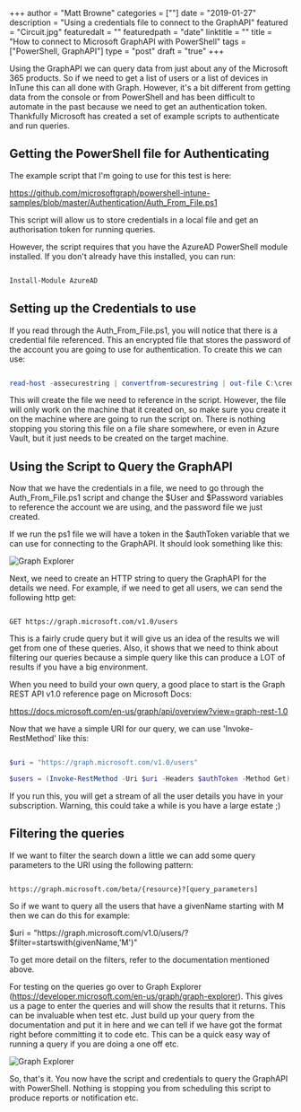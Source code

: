 +++
author = "Matt Browne"
categories = [""]
date = "2019-01-27"
description = "Using a credentials file to connect to the GraphAPI"
featured = "Circuit.jpg"
featuredalt = ""
featuredpath = "date"
linktitle = ""
title = "How to connect to Microsoft GraphAPI with PowerShell"
tags = ["PowerShell, GraphAPI"]
type = "post"
draft = "true"
+++



Using the GraphAPI we can query data from just about any of the Microsoft 365 products.  So if we need to get a list of users or a list of devices in InTune this can all done with Graph.  However, it's a bit different from getting data from the console or from PowerShell and has been difficult to automate in the past because we need to get an authentication token.  Thankfully Microsoft has created a set of example scripts to authenticate and run queries.

 

## Getting the PowerShell file for Authenticating

 

The example script that I'm going to use for this test is here:

 

https://github.com/microsoftgraph/powershell-intune-samples/blob/master/Authentication/Auth_From_File.ps1

 

This script will allow us to store credentials in a local file and get an authorisation token for running queries.

 

However, the script requires that you have the AzureAD PowerShell module installed.  If you don't already have this installed, you can run:

 

```PowerShell

Install-Module AzureAD

```

 

## Setting up the Credentials to use

 

If you read through the Auth_From_File.ps1, you will notice that there is a credential file referenced.  This an encrypted file that stores the password of the account you are going to use for authentication.  To create this we can use:

 

```PowerShell

read-host -assecurestring | convertfrom-securestring | out-file C:\cred.txt

```
 

This will create the file we need to reference in the script.  However, the file will only work on the machine that it created on, so make sure you create it on the machine where are going to run the script on.  There is nothing stopping you storing this file on a file share somewhere, or even in Azure Vault, but it just needs to be created on the target machine.
 

## Using the Script to Query the GraphAPI

 

Now that we have the credentials in a file, we need to go through the Auth_From_File.ps1 script and change the $User and $Password variables to reference the account we are using, and the password file we just created.

 

If we run the ps1 file we will have a token in the $authToken variable that we can use for connecting to the GraphAPI.  It should look something like this:

![Graph Explorer](/img/2019/01/GraphExplorer03.jpg)

 

Next, we need to create an HTTP string to query the GraphAPI for the details we need.  For example, if we need to get all users, we can send the following http get:


```

GET https://graph.microsoft.com/v1.0/users

```
This is a fairly crude query but it will give us an idea of the results we will get from one of these queries.  Also, it shows that we need to think about filtering our queries because a simple query like this can produce a LOT of results if you have a big environment.
 

When you need to build your own query, a good place to start is the Graph REST API v1.0 reference page on Microsoft Docs:

https://docs.microsoft.com/en-us/graph/api/overview?view=graph-rest-1.0


Now that we have a simple URI for our query, we can use 'Invoke-RestMethod' like this:
 

```PowerShell

$uri = "https://graph.microsoft.com/v1.0/users"

$users = (Invoke-RestMethod -Uri $uri -Headers $authToken -Method Get).Value

```
 

If you run this, you will get a stream of all the user details you have in your subscription.  Warning, this could take a while is you have a large estate ;)
 

## Filtering the queries


If we want to filter the search down a little we can add some query parameters to the URI using the following pattern:


```

https://graph.microsoft.com/beta/{resource}?[query_parameters]

```

 

So if we want to query all the users that have a givenName starting with M then we can do this for example:

 

$uri = "https://graph.microsoft.com/v1.0/users/?$filter=startswith(givenName,'M')"

 

To get more detail on the filters, refer to the documentation mentioned above.

 

For testing on the queries go over to Graph Explorer (https://developer.microsoft.com/en-us/graph/graph-explorer).  This gives us a page to enter the queries and will show the results that it returns.  This can be invaluable when test etc.  Just build up your query from the documentation and put it in here and we can tell if we have got the format right before committing it to code etc.  This can be a quick easy way of running a query if you are doing a one off etc.

 
![Graph Explorer](/img/2019/01/GraphExplorer01.jpg)
 
So, that's it.  You now have the script and credentials to query the GraphAPI with PowerShell.  Nothing is stopping you from scheduling this script to produce reports or notification etc.  
 